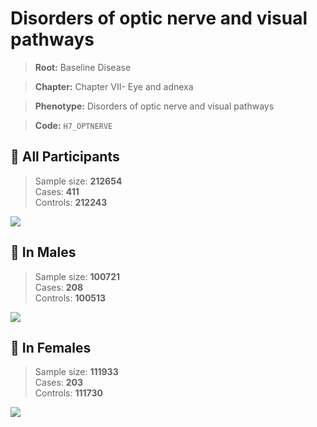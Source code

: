 # Disorders of optic nerve and visual pathways

> **Root:** Baseline Disease  

> **Chapter:** Chapter VII- Eye and adnexa  

> **Phenotype:** Disorders of optic nerve and visual pathways  

> **Code:** `H7_OPTNERVE`

## 🧪 All Participants  
> Sample size: **212654**  
> Cases: **411**  
> Controls: **212243**
<img src="/Disease/Figures/ALL/Incidence/H7_OPTNERVE.png"/>
<CsvTable src="/Disease_Data/ALL/Incidence/COX_H7_OPTNERVE.csv" label="🔍 View full results" />

## 👨 In Males  
> Sample size: **100721**  
> Cases: **208**  
> Controls: **100513**
<img src="/Disease/Figures/Male/Incidence/H7_OPTNERVE.png"/>
<CsvTable src="/Disease_Data/Male/Incidence/COX_H7_OPTNERVE.csv" label="🔍 View full results" />

## 👩 In Females  
> Sample size: **111933**  
> Cases: **203**  
> Controls: **111730**
<img src="/Disease/Figures/Female/Incidence/H7_OPTNERVE.png"/>
<CsvTable src="/Disease_Data/Female/Incidence/COX_H7_OPTNERVE.csv" label="🔍 View full results" />
